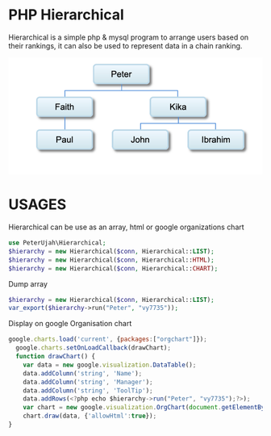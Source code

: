 # PHP Hierarchical 

Hierarchical is a simple php & mysql program to arrange users based on their rankings, it can also be used to represent data in a chain ranking.


![alt text](https://github.com/peterujah/Hierarchical/blob/6a0558554b0f12a5a06441af811b76fd932f2009/Screen%20Shot%202021-10-01%20at%204.18.51%20AM.png)

# USAGES

Hierarchical can be use as an array, html or google organizations chart

  ```php 
  use PeterUjah\Hierarchical;
  $hierarchy = new Hierarchical($conn, Hierarchical::LIST);
  $hierarchy = new Hierarchical($conn, Hierarchical::HTML);
  $hierarchy = new Hierarchical($conn, Hierarchical::CHART);
  ```
  
  Dump array 
  
   ```php 
   $hierarchy = new Hierarchical($conn, Hierarchical::LIST);
   var_export($hierarchy->run("Peter", "vy7735"));
   ```
   
   Display on google Organisation chart
  
  ```js
  google.charts.load('current', {packages:["orgchart"]});
	google.charts.setOnLoadCallback(drawChart);
	function drawChart() {
      var data = new google.visualization.DataTable();
      data.addColumn('string', 'Name');
      data.addColumn('string', 'Manager');
      data.addColumn('string', 'ToolTip');
      data.addRows(<?php echo $hierarchy->run("Peter", "vy7735");?>);
      var chart = new google.visualization.OrgChart(document.getElementById('chart_div'));
      chart.draw(data, {'allowHtml':true});
}
  
  ```
